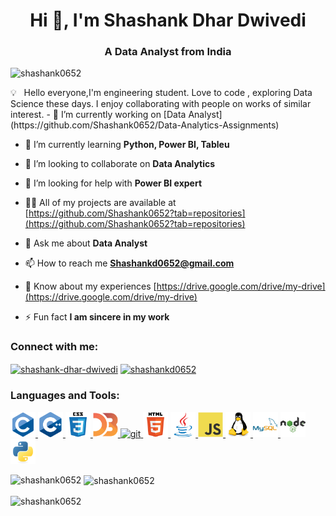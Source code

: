 <h1 align="center">Hi 👋, I'm Shashank Dhar Dwivedi</h1>
<h3 align="center">A Data Analyst from India</h3>

<p align="left"> <img src="https://komarev.com/ghpvc/?username=shashank0652&label=Profile%20views&color=0e75b6&style=flat" alt="shashank0652" /> </p>
💡 &nbsp; Hello everyone,I'm engineering student. Love to code , exploring Data Science these days. I enjoy collaborating with people on works of similar interest. 
- 🔭 I’m currently working on [Data Analyst](https://github.com/Shashank0652/Data-Analytics-Assignments)

- 🌱 I’m currently learning **Python, Power BI, Tableu**

- 👯 I’m looking to collaborate on **Data Analytics**

- 🤝 I’m looking for help with **Power BI expert**

- 👨‍💻 All of my projects are available at [https://github.com/Shashank0652?tab=repositories](https://github.com/Shashank0652?tab=repositories)

- 💬 Ask me about **Data Analyst**

- 📫 How to reach me **Shashankd0652@gmail.com**

- 📄 Know about my experiences [https://drive.google.com/drive/my-drive](https://drive.google.com/drive/my-drive)

- ⚡ Fun fact **I am sincere in my work**

<h3 align="left">Connect with me:</h3>
<p align="left">
<a href="https://linkedin.com/in/shashank-dhar-dwivedi" target="blank"><img align="center" src="https://raw.githubusercontent.com/rahuldkjain/github-profile-readme-generator/master/src/images/icons/Social/linked-in-alt.svg" alt="shashank-dhar-dwivedi" height="30" width="40" /></a>
<a href="https://instagram.com/shashankd0652" target="blank"><img align="center" src="https://raw.githubusercontent.com/rahuldkjain/github-profile-readme-generator/master/src/images/icons/Social/instagram.svg" alt="shashankd0652" height="30" width="40" /></a>
</p>

<h3 align="left">Languages and Tools:</h3>
<p align="left"> <a href="https://www.cprogramming.com/" target="_blank" rel="noreferrer"> <img src="https://raw.githubusercontent.com/devicons/devicon/master/icons/c/c-original.svg" alt="c" width="40" height="40"/> </a> <a href="https://www.w3schools.com/cpp/" target="_blank" rel="noreferrer"> <img src="https://raw.githubusercontent.com/devicons/devicon/master/icons/cplusplus/cplusplus-original.svg" alt="cplusplus" width="40" height="40"/> </a> <a href="https://www.w3schools.com/css/" target="_blank" rel="noreferrer"> <img src="https://raw.githubusercontent.com/devicons/devicon/master/icons/css3/css3-original-wordmark.svg" alt="css3" width="40" height="40"/> </a> <a href="https://d3js.org/" target="_blank" rel="noreferrer"> <img src="https://raw.githubusercontent.com/devicons/devicon/master/icons/d3js/d3js-original.svg" alt="d3js" width="40" height="40"/> </a> <a href="https://git-scm.com/" target="_blank" rel="noreferrer"> <img src="https://www.vectorlogo.zone/logos/git-scm/git-scm-icon.svg" alt="git" width="40" height="40"/> </a> <a href="https://www.w3.org/html/" target="_blank" rel="noreferrer"> <img src="https://raw.githubusercontent.com/devicons/devicon/master/icons/html5/html5-original-wordmark.svg" alt="html5" width="40" height="40"/> </a> <a href="https://www.java.com" target="_blank" rel="noreferrer"> <img src="https://raw.githubusercontent.com/devicons/devicon/master/icons/java/java-original.svg" alt="java" width="40" height="40"/> </a> <a href="https://developer.mozilla.org/en-US/docs/Web/JavaScript" target="_blank" rel="noreferrer"> <img src="https://raw.githubusercontent.com/devicons/devicon/master/icons/javascript/javascript-original.svg" alt="javascript" width="40" height="40"/> </a> <a href="https://www.linux.org/" target="_blank" rel="noreferrer"> <img src="https://raw.githubusercontent.com/devicons/devicon/master/icons/linux/linux-original.svg" alt="linux" width="40" height="40"/> </a> <a href="https://www.mysql.com/" target="_blank" rel="noreferrer"> <img src="https://raw.githubusercontent.com/devicons/devicon/master/icons/mysql/mysql-original-wordmark.svg" alt="mysql" width="40" height="40"/> </a> <a href="https://nodejs.org" target="_blank" rel="noreferrer"> <img src="https://raw.githubusercontent.com/devicons/devicon/master/icons/nodejs/nodejs-original-wordmark.svg" alt="nodejs" width="40" height="40"/> </a> <a href="https://www.python.org" target="_blank" rel="noreferrer"> <img src="https://raw.githubusercontent.com/devicons/devicon/master/icons/python/python-original.svg" alt="python" width="40" height="40"/> </a> </p>

<p><img align="left" src="https://github-readme-stats.vercel.app/api/top-langs?username=shashank0652&show_icons=true&locale=en&layout=compact" alt="shashank0652" /></p>

<p>&nbsp;<img align="center" src="https://github-readme-stats.vercel.app/api?username=shashank0652&show_icons=true&locale=en" alt="shashank0652" /></p>

<p><img align="center" src="https://github-readme-streak-stats.herokuapp.com/?user=shashank0652&" alt="shashank0652" /></p>
